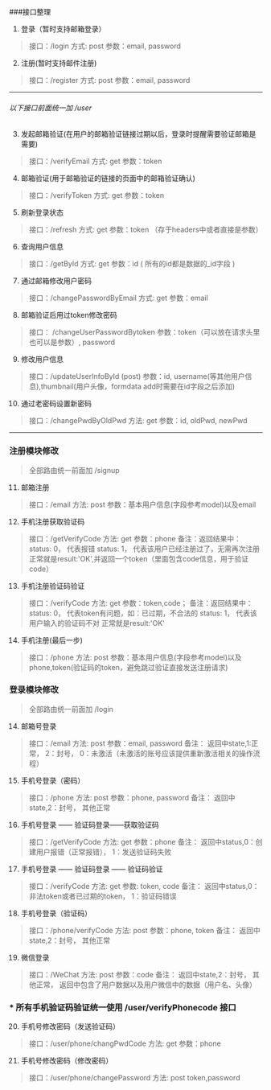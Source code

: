 ###接口整理

1. 登录（暂时支持邮箱登录）
>接口：/login
>方式: post
>参数：email, password

2. 注册(暂时支持邮件注册)
>接口：/register
>方式: post
>参数：email, password

-----------------------------
###### 以下接口前面统一加 /user

3. 发起邮箱验证(在用户的邮箱验证链接过期以后，登录时提醒需要验证邮箱是需要)
>接口：/verifyEmail
>方式: get
>参数：token

4. 邮箱验证(用于邮箱验证的链接的页面中的邮箱验证确认)
>接口：/verifyToken
>方式: get
>参数：token

5. 刷新登录状态
>接口：/refresh
>方式: get
>参数：token （存于headers中或者直接是参数）

6. 查询用户信息
>接口：/getById
>方式: get
>参数：id ( 所有的id都是数据的_id字段 )

7. 通过邮箱修改用户密码
>接口：/changePasswordByEmail
>方式: get
>参数：email

8. 邮箱验证后用过token修改密码
>接口： /changeUserPasswordBytoken
>参数：token（可以放在请求头里 也可以是参数）, password


9. 修改用户信息
>接口：/updateUserInfoById (post)
>参数：id, username(等其他用户信息),thumbnail(用户头像，formdata add时需要在id字段之后添加)

10. 通过老密码设置新密码
>接口：/changePwdByOldPwd
>方法: get
>参数：id, oldPwd, newPwd

-----------------------------

### 注册模块修改 
> 全部路由统一前面加 /signup

11. 邮箱注册
> 接口：/email 
> 方法: post
> 参数：基本用户信息(字段参考model)以及email
 
12. 手机注册获取验证码
> 接口：/getVerifyCode 
> 方法: get
> 参数：phone
> 备注：返回结果中： 
    status: 0， 代表报错
    status: 1， 代表该用户已经注册过了，无需再次注册
    正常就是result:'OK',并返回一个token（里面包含code信息，用于验证code）
 
13. 手机注册验证码验证
> 接口：/verifyCode 
> 方法: get
> 参数：token,code；
> 备注：返回结果中： 
    status: 0， 代表token有问题，如：已过期，不合法的
    status: 1， 代表该用户输入的验证码不对
    正常就是result:'OK'
 
14. 手机注册(最后一步)
> 接口：/phone 
> 方法: post
> 参数：基本用户信息(字段参考model)以及phone,token(验证码的token，避免跳过验证直接发送注册请求)


### 登录模块修改 
> 全部路由统一前面加 /login

14. 邮箱号登录
> 接口：/email 
> 方法: post
> 参数：email, password
> 备注： 返回中state,1:正常， 2：封号， 0：未激活（未激活的账号应该提供重新激活相关的操作流程）


15. 手机号登录（密码）
> 接口：/phone 
> 方法: post
> 参数：phone, password
> 备注： 返回中state,2：封号， 其他正常


16. 手机号登录 —— 验证码登录——获取验证码
> 接口：/getVerifyCode 
> 方法: get
> 参数：phone
> 备注： 返回中status,0：创建用户报错（正常报错）， 1：发送验证码失败

17. 手机号登录 —— 验证码登录 —— 验证码验证
> 接口：/verifyCode 
> 方法: get
> 参数: token, code
> 备注： 返回中status,0：非法token或者已过期的token， 1：验证码错误

18. 手机号登录（验证码）
> 接口：/phone/verifyCode 
> 方法: post
> 参数：phone, token
> 备注： 返回中state,2：封号， 其他正常

19. 微信登录
> 接口：/WeChat
> 方法: post
> 参数：code
> 备注： 返回中state,2：封号， 其他正常， 返回中包含了用户数据以及用户微信中的数据（用户名、头像）

### * 所有手机验证码验证统一使用 /user/verifyPhonecode 接口

20. 手机号修改密码（发送验证码）
> 接口：/user/phone/changPwdCode
> 方法: get
> 参数：phone

21. 手机号修改密码（修改密码）
> 接口：/user/phone/changePassword
> 方法: post
> token,password
